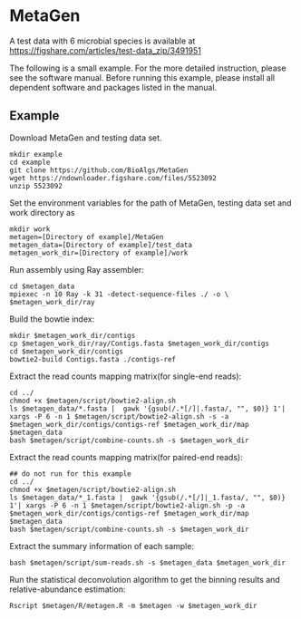 # MetaGen
A test data with 6 microbial species is available at https://figshare.com/articles/test-data_zip/3491951

The following is a small example. For the more detailed instruction, please see the software manual. Before running this example, please install all dependent software and packages listed in the manual.


## Example 

Download MetaGen and testing data set.
```shellscript
mkdir example
cd example
git clone https://github.com/BioAlgs/MetaGen
wget https://ndownloader.figshare.com/files/5523092
unzip 5523092

```

Set the environment variables for the path of MetaGen, testing data set and work directory as
```shellscript
mkdir work
metagen=[Directory of example]/MetaGen
metagen_data=[Directory of example]/test_data 
metagen_work_dir=[Directory of example]/work
```

Run assembly using Ray assembler:
```shellscript
cd $metagen_data 
mpiexec -n 10 Ray -k 31 -detect-sequence-files ./ -o \ $metagen_work_dir/ray
```

Build the bowtie index:
```shellscript
mkdir $metagen_work_dir/contigs
cp $metagen_work_dir/ray/Contigs.fasta $metagen_work_dir/contigs
cd $metagen_work_dir/contigs
bowtie2-build Contigs.fasta ./contigs-ref
```

Extract the read counts mapping matrix(for single-end reads):
```shellscript
cd ../ 
chmod +x $metagen/script/bowtie2-align.sh 
ls $metagen_data/*.fasta |  gawk '{gsub(/.*[/]|.fasta/, "", $0)} 1'| xargs -P 6 -n 1 $metagen/script/bowtie2-align.sh -s -a $metagen_work_dir/contigs/contigs-ref $metagen_work_dir/map $metagen_data
bash $metagen/script/combine-counts.sh -s $metagen_work_dir
```

Extract the read counts mapping matrix(for paired-end reads):
```shellscript
## do not run for this example
cd ../ 
chmod +x $metagen/script/bowtie2-align.sh 
ls $metagen_data/*_1.fasta |  gawk '{gsub(/.*[/]|_1.fasta/, "", $0)} 1'| xargs -P 6 -n 1 $metagen/script/bowtie2-align.sh -p -a $metagen_work_dir/contigs/contigs-ref $metagen_work_dir/map $metagen_data
bash $metagen/script/combine-counts.sh -s $metagen_work_dir
```

Extract the summary information of each sample:
```shellscript
bash $metagen/script/sum-reads.sh -s $metagen_data $metagen_work_dir
```

Run the statistical deconvolution algorithm to get the binning results and relative-abundance estimation:
```shellscript
Rscript $metagen/R/metagen.R -m $metagen -w $metagen_work_dir
```

